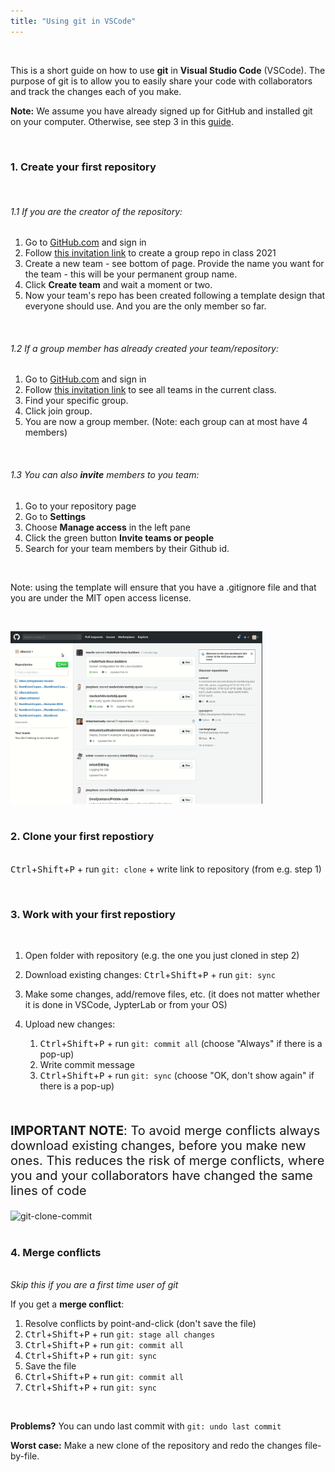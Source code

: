 ```yaml
---
title: "Using git in VSCode"
---
```


&nbsp;

This is a short guide on how to use **git** in **Visual Studio Code** (VSCode). The purpose of git is to allow you to easily share your code with collaborators and track the changes each of you make.

**Note:** We assume you have already signed up for GitHub and installed git on your computer. Otherwise, see step 3 in this [guide](/guides/python-setup/).

&nbsp;

### 1. Create your first repository

&nbsp;

###### 1.1 If you are the creator of the repository:

1. Go to [GitHub.com](https://github.com/) and sign in
2. Follow [this invitation link](https://classroom.github.com/g/AntGyHF2) to create a group repo in class 2021
3. Create a new team - see bottom of page. Provide the name you want for the team - this will be your permanent group name. 
4. Click **Create team** and wait a moment or two.
5. Now your team's repo has been created following a template design that everyone should use. And you are the only member so far.  

<!-- 2. In the lefthand sidebar click on: <img src="https://github.com/NumEconCopenhagen/NumEconCopenhagen.netlify.com-v2/raw/master/content/guides/vscode-git/new.png" alt="new" width="30"/>
3. Provide a repository name
4. In *Repository template* choose *NumEconCopenhagen/example-2021*
4. Add a description of the repository for good measure 
4. Choose the *Private* option. 
6. Click *Create repository*
7. Copy the URL from your new repository   -->

&nbsp;

###### 1.2 If a group member has already created your team/repository:  

1. Go to [GitHub.com](https://github.com/) and sign in
2. Follow [this invitation link](https://classroom.github.com/g/AntGyHF2) to see all teams in the current class.
3. Find your specific group.
4. Click join group.
5. You are now a group member. (Note: each group can at most have 4 members) 

&nbsp;

###### 1.3 You can also **invite** members to you team:

1. Go to your repository page
2. Go to **Settings** 
3. Choose **Manage access** in the left pane
4. Click the green button **Invite teams or people** 
5. Search for your team members by their Github id.  

&nbsp;

Note: using the template will ensure that you have a .gitignore file and that you are under the MIT open access license. 

&nbsp;

<img src="https://github.com/NumEconCopenhagen/NumEconCopenhagen.netlify.com-v2/raw/master/content/guides/vscode-git/create-repo.gif" alt="create-repo" width="80%"/>
<br />
<br />

### 2. Clone your first repostiory

<br /><kbd>Ctrl</kbd>+<kbd>Shift</kbd>+<kbd>P</kbd> + run `git: clone` + write link to repository (from e.g. step 1)

&nbsp;

### 3. Work with your first repostiory

&nbsp;

1. Open folder with repository (e.g. the one you just cloned in step 2)
2. Download existing changes: <kbd>Ctrl</kbd>+<kbd>Shift</kbd>+<kbd>P</kbd> + run `git: sync`
3. Make some changes, add/remove files, etc. (it does not matter whether it is done in VSCode, JypterLab or from your OS)
4. Upload new changes: 
  
    1. <kbd>Ctrl</kbd>+<kbd>Shift</kbd>+<kbd>P</kbd> + run `git: commit all` (choose "Always" if there is a pop-up)
    2. Write commit message
    3. <kbd>Ctrl</kbd>+<kbd>Shift</kbd>+<kbd>P</kbd> + run `git: sync` (choose "OK, don't show again" if there is a pop-up)
    
&nbsp;

<p style="font-size: 20px;"><strong>IMPORTANT NOTE</strong>: To avoid merge conflicts always download existing changes, before you make new ones. This reduces the risk of merge conflicts, where you and your collaborators have changed the same lines of code</p>

<img src="https://github.com/NumEconCopenhagen/NumEconCopenhagen.netlify.com-v2/raw/master/content/guides/vscode-git/git-clone-commit.gif" alt="git-clone-commit" width="80%"/>
<br />
<br />

### 4. Merge conflicts

<br />*Skip this if you are a first time user of git*

If you get a **merge conflict**:

1. Resolve conflicts by point-and-click (don't save the file)
2. <kbd>Ctrl</kbd>+<kbd>Shift</kbd>+<kbd>P</kbd> + run `git: stage all changes`
3. <kbd>Ctrl</kbd>+<kbd>Shift</kbd>+<kbd>P</kbd> + run `git: commit all`
4. <kbd>Ctrl</kbd>+<kbd>Shift</kbd>+<kbd>P</kbd> + run `git: sync`
5. Save the file
6. <kbd>Ctrl</kbd>+<kbd>Shift</kbd>+<kbd>P</kbd> + run `git: commit all`
7. <kbd>Ctrl</kbd>+<kbd>Shift</kbd>+<kbd>P</kbd> + run `git: sync`

&nbsp;

**Problems?** You can undo last commit with `git: undo last commit`

**Worst case:** Make a new clone of the repository and redo the changes file-by-file.